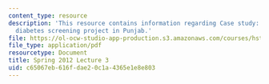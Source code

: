 ```yaml
---
content_type: resource
description: 'This resource contains information regarding Case study: Designing a
  diabetes screening project in Punjab.'
file: https://ol-ocw-studio-app-production.s3.amazonaws.com/courses/hst-s14-health-information-systems-to-improve-quality-of-care-in-resource-poor-settings-spring-2012/c65067eb616fdae20c1a4365e1e8e803_MITHST_S14S12_lec08_1203.pdf
file_type: application/pdf
resourcetype: Document
title: Spring 2012 Lecture 3
uid: c65067eb-616f-dae2-0c1a-4365e1e8e803
---
```


